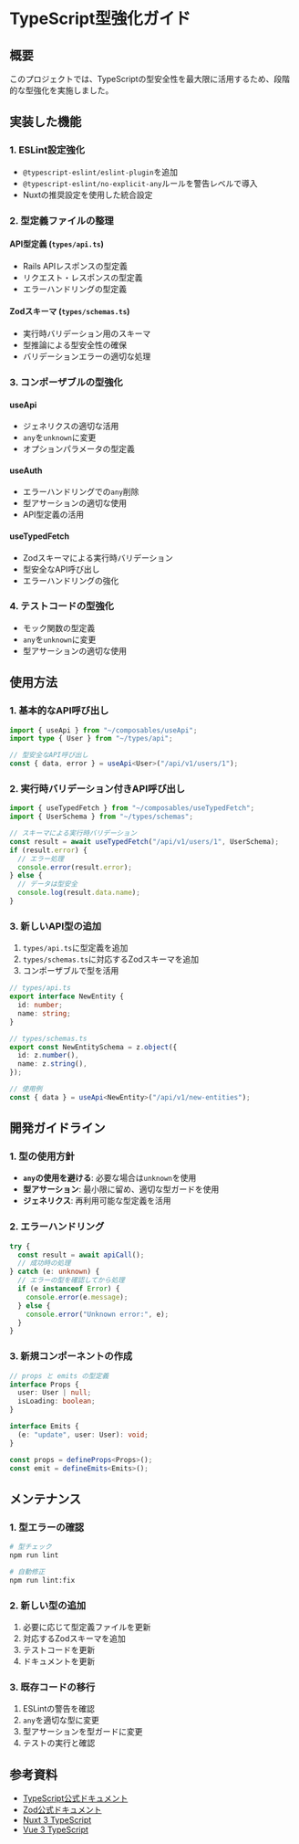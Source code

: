# TypeScript型強化ガイド

## 概要

このプロジェクトでは、TypeScriptの型安全性を最大限に活用するため、段階的な型強化を実施しました。

## 実装した機能

### 1. ESLint設定強化

- `@typescript-eslint/eslint-plugin`を追加
- `@typescript-eslint/no-explicit-any`ルールを警告レベルで導入
- Nuxtの推奨設定を使用した統合設定

### 2. 型定義ファイルの整理

#### API型定義 (`types/api.ts`)

- Rails APIレスポンスの型定義
- リクエスト・レスポンスの型定義
- エラーハンドリングの型定義

#### Zodスキーマ (`types/schemas.ts`)

- 実行時バリデーション用のスキーマ
- 型推論による型安全性の確保
- バリデーションエラーの適切な処理

### 3. コンポーザブルの型強化

#### useApi

- ジェネリクスの適切な活用
- `any`を`unknown`に変更
- オプションパラメータの型定義

#### useAuth

- エラーハンドリングでの`any`削除
- 型アサーションの適切な使用
- API型定義の活用

#### useTypedFetch

- Zodスキーマによる実行時バリデーション
- 型安全なAPI呼び出し
- エラーハンドリングの強化

### 4. テストコードの型強化

- モック関数の型定義
- `any`を`unknown`に変更
- 型アサーションの適切な使用

## 使用方法

### 1. 基本的なAPI呼び出し

```typescript
import { useApi } from "~/composables/useApi";
import type { User } from "~/types/api";

// 型安全なAPI呼び出し
const { data, error } = useApi<User>("/api/v1/users/1");
```

### 2. 実行時バリデーション付きAPI呼び出し

```typescript
import { useTypedFetch } from "~/composables/useTypedFetch";
import { UserSchema } from "~/types/schemas";

// スキーマによる実行時バリデーション
const result = await useTypedFetch("/api/v1/users/1", UserSchema);
if (result.error) {
  // エラー処理
  console.error(result.error);
} else {
  // データは型安全
  console.log(result.data.name);
}
```

### 3. 新しいAPI型の追加

1. `types/api.ts`に型定義を追加
2. `types/schemas.ts`に対応するZodスキーマを追加
3. コンポーザブルで型を活用

```typescript
// types/api.ts
export interface NewEntity {
  id: number;
  name: string;
}

// types/schemas.ts
export const NewEntitySchema = z.object({
  id: z.number(),
  name: z.string(),
});

// 使用例
const { data } = useApi<NewEntity>("/api/v1/new-entities");
```

## 開発ガイドライン

### 1. 型の使用方針

- **`any`の使用を避ける**: 必要な場合は`unknown`を使用
- **型アサーション**: 最小限に留め、適切な型ガードを使用
- **ジェネリクス**: 再利用可能な型定義を活用

### 2. エラーハンドリング

```typescript
try {
  const result = await apiCall();
  // 成功時の処理
} catch (e: unknown) {
  // エラーの型を確認してから処理
  if (e instanceof Error) {
    console.error(e.message);
  } else {
    console.error("Unknown error:", e);
  }
}
```

### 3. 新規コンポーネントの作成

```typescript
// props と emits の型定義
interface Props {
  user: User | null;
  isLoading: boolean;
}

interface Emits {
  (e: "update", user: User): void;
}

const props = defineProps<Props>();
const emit = defineEmits<Emits>();
```

## メンテナンス

### 1. 型エラーの確認

```bash
# 型チェック
npm run lint

# 自動修正
npm run lint:fix
```

### 2. 新しい型の追加

1. 必要に応じて型定義ファイルを更新
2. 対応するZodスキーマを追加
3. テストコードを更新
4. ドキュメントを更新

### 3. 既存コードの移行

1. ESLintの警告を確認
2. `any`を適切な型に変更
3. 型アサーションを型ガードに変更
4. テストの実行と確認

## 参考資料

- [TypeScript公式ドキュメント](https://www.typescriptlang.org/docs/)
- [Zod公式ドキュメント](https://zod.dev/)
- [Nuxt 3 TypeScript](https://nuxt.com/docs/guide/concepts/typescript)
- [Vue 3 TypeScript](https://vuejs.org/guide/typescript/)
